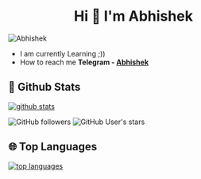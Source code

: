 <h1 align="center">Hi 👋 I'm Abhishek</h1>
<p align="left"> <img src="https://komarev.com/ghpvc/?username=abhishek&label=Profile%20views&color=0e75b6&style=plastic" alt="Abhishek" /> </p>

- I am currently Learning ;))
- How to reach me **Telegram - [Abhishek](https://t.me/xabhish3k)**


##  🐙 **Github Stats**

[![github stats](https://github-readme-stats.vercel.app/api?username=war-legend&show_icons=true&theme=radical)](https://github.com/war-legend)

![GitHub followers](https://img.shields.io/github/followers/war-legend?color=aqua&label=Followers&style=for-the-badge)
![GitHub User's stars](https://img.shields.io/github/stars/war-legend?affiliations=OWNER&color=aqua&style=for-the-badge)


## 🌐 **Top Languages**

[![top languages](https://github-readme-stats.vercel.app/api/top-langs/?username=war-legend&show_icons=true&theme=radical&layout=compact)](https://github.com/war-legend)

















